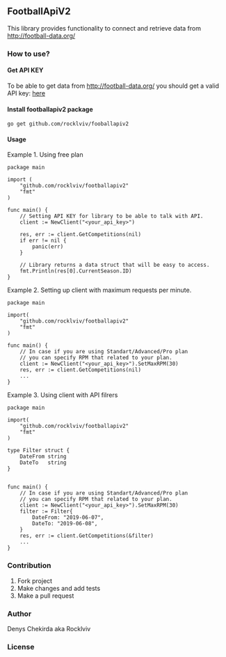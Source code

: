## FootballApiV2
This library provides functionality to connect and retrieve data from http://football-data.org/ 

### How to use?
#### Get API KEY
To be able to get data from http://football-data.org/ you should get a valid API key: [here](https://www.football-data.org/client/register)

#### Install footballapiv2 package
`go get github.com/rocklviv/fooballapiv2`

#### Usage

Example 1. Using free plan
```golang
package main

import (
    "github.com/rocklviv/footballapiv2"
    "fmt"
)

func main() {
    // Setting API KEY for library to be able to talk with API.
    client := NewClient("<your_api_key>")

    res, err := client.GetCompetitions(nil)
    if err != nil {
        panic(err)
    }

    // Library returns a data struct that will be easy to access.
    fmt.Println(res[0].CurrentSeason.ID)
}
```

Example 2. Setting up client with maximum requests per minute.
```golang
package main

import(
    "github.com/rocklviv/footballapiv2"
    "fmt"
)

func main() {
    // In case if you are using Standart/Advanced/Pro plan 
    // you can specify RPM that related to your plan.
    client := NewClient("<your_api_key>").SetMaxRPM(30)
    res, err := client.GetCompetitions(nil)
    ...
}
```

Example 3. Using client with API filrers
```golang
package main

import(
    "github.com/rocklviv/footballapiv2"
    "fmt"
)

type Filter struct {
    DateFrom string
    DateTo   string
}


func main() {
    // In case if you are using Standart/Advanced/Pro plan 
    // you can specify RPM that related to your plan.
    client := NewClient("<your_api_key>").SetMaxRPM(30)
    filter := Filter{
        DateFrom: "2019-06-07",
        DateTo: "2019-06-08",
    }
    res, err := client.GetCompetitions(&filter)
    ...
}

```

### Contribution
1. Fork project
2. Make changes and add tests
3. Make a pull request

### Author
Denys Chekirda aka Rocklviv

### License

